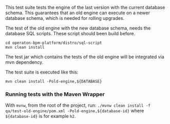 This test suite tests the engine of the last version with the current database schema.
This guarantees that an old engine can execute on a newer database schema,
which is needed for rolling upgrades.

The test of the old engine with the new database schema,
needs the database SQL scripts. These script
should been build before.

```
cd operaton-bpm-platform/distro/sql-script
mvn clean install
```

The test jar which contains the tests of the old engine
will be integrated via mvn dependency.

The test suite is executed like this:

```
mvn clean install -Pold-engine,${DATABASE}
```

### Running tests with the Maven Wrapper

With `mvnw`, from the root of the project,
run: `./mvnw clean install -f qa/test-old-engine/pom.xml -Pold-engine,${database-id}`
where `${database-id}` is for example `h2`.